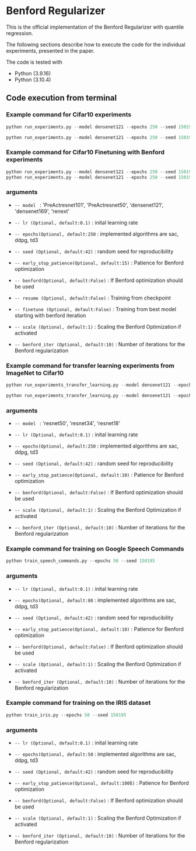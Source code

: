 # Benford Regularizer
This is the official implementation of the Benford Regularizer with quantile regression.

The following sections describe how to execute the code for the individual experiments, presented in the paper.


The code is tested with

* Python (3.9.16)
* Python (3.10.4)

## Code execution from terminal

### Example command for Cifar10 experiments
```python
python run_experiments.py --model densenet121 --epochs 250 --seed 150195

python run_experiments.py --model densenet121 --epochs 250 --seed 150195 --benford --scale 0.1

```

### Example command for Cifar10 Finetuning with Benford experiments

```python
python run_experiments.py --model densenet121 --epochs 250 --seed 150195 --resume --benford --scale 0.1
python run_experiments.py --model densenet121 --epochs 250 --seed 150195 --resume --benford --scale 0.1 --finetune

```
### arguments

- ```-- model ``` : 'PreActresnet101', 'PreActresnet50', 'densenet121', 'densenet169', 'renext'

- ```-- lr (Optional, default:0.1)``` : inital learning rate

- ```-- epochs(Optional, default:250``` : implemented algorithms are sac, ddpg, td3

- ```-- seed (Optional, default:42)``` : random seed for reproducibility

- ```-- early_stop_patience(Optional, default:15)``` : Patience for Benford optimization

- ```-- benford(Optional, default:False)``` : If Benford optimization should be used

- ```-- resume (Optional, default:False)``` : Training from checkpoint

- ```-- finetune (Optional, default:False)``` : Training from best model starting with benford iteration

- ```-- scale (Optional, default:1)``` : Scaling the Benford Optimization if activated

- ```-- benford_iter (Optional, default:10)``` : Number of iterations for the Benford regularization




### Example command for transfer learning experiments from ImageNet to Cifar10
```python
python run_experiments_transfer_learning.py --model densenet121 --epochs 50 --seed 150195

python run_experiments_transfer_learning.py --model densenet121 --epochs 50 --seed 150195 --benford --scale 0.1

```

### arguments

- ```-- model ``` : 'resnet50', 'resnet34', 'resnet18'

- ```-- lr (Optional, default:0.1)``` : inital learning rate

- ```-- epochs(Optional, default:250``` : implemented algorithms are sac, ddpg, td3

- ```-- seed (Optional, default:42)``` : random seed for reproducibility

- ```-- early_stop_patience(Optional, default:10)``` : Patience for Benford optimization

- ```-- benford(Optional, default:False)``` : If Benford optimization should be used

- ```-- scale (Optional, default:1)``` : Scaling the Benford Optimization if activated

- ```-- benford_iter (Optional, default:10)``` : Number of iterations for the Benford regularization

### Example command for training on Google Speech Commands
```python
python train_speech_commands.py --epochs 50 --seed 150195

```

### arguments

- ```-- lr (Optional, default:0.1)``` : inital learning rate

- ```-- epochs(Optional, default:80``` : implemented algorithms are sac, ddpg, td3

- ```-- seed (Optional, default:42)``` : random seed for reproducibility

- ```-- early_stop_patience(Optional, default:10)``` : Patience for Benford optimization

- ```-- benford(Optional, default:False)``` : If Benford optimization should be used

- ```-- scale (Optional, default:1)``` : Scaling the Benford Optimization if activated

- ```-- benford_iter (Optional, default:10)``` : Number of iterations for the Benford regularization

### Example command for training on the IRIS dataset
```python
python train_iris.py --epochs 50 --seed 150195

```

### arguments

- ```-- lr (Optional, default:0.1)``` : inital learning rate

- ```-- epochs(Optional, default:50``` : implemented algorithms are sac, ddpg, td3

- ```-- seed (Optional, default:42)``` : random seed for reproducibility

- ```-- early_stop_patience(Optional, default:100ß)``` : Patience for Benford optimization

- ```-- benford(Optional, default:False)``` : If Benford optimization should be used

- ```-- scale (Optional, default:1)``` : Scaling the Benford Optimization if activated

- ```-- benford_iter (Optional, default:10)``` : Number of iterations for the Benford regularization

